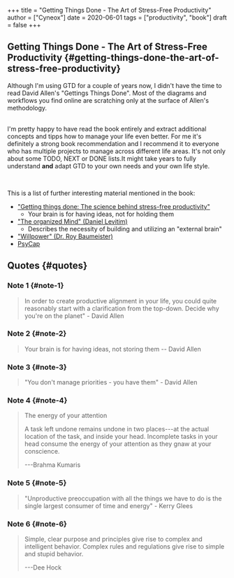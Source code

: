 +++
title = "Getting Things Done - The Art of Stress-Free Productivity"
author = ["Cyneox"]
date = 2020-06-01
tags = ["productivity", "book"]
draft = false
+++

## Getting Things Done - The Art of Stress-Free Productivity {#getting-things-done-the-art-of-stress-free-productivity}

Although I'm using GTD for a couple of years now, I didn't have the time to read David Allen's "Gettings Things Done". Most of the diagrams and workflows you find online are scratching only at the surface of Allen's methodology.<br />
<br />

I'm pretty happy to have read the book entirely and extract additional concepts and tipps how to manage your life even better. For me it's definitely a strong book recommendation and I recommend it to everyone who has multiple projects to manage across different life areas. It's not only about some TODO, NEXT or DONE lists.It might take years to fully understand **and** adapt GTD to your own needs and your own life style.

<br />

This is a list of further interesting material mentioned in the book:

-   ["Getting things done: The science behind stress-free productivity"](https://www.sciencedirect.com/science/article/abs/pii/S0024630108000848)
    -   Your brain is for having ideas, not for holding them
-   ["The organized Mind" (Daniel Levitim)](https://www.goodreads.com/book/show/18693669-the-organized-mind)
    -   Describes the necessity of building and utilizing an "external brain"
-   ["Willpower" (Dr. Roy Baumeister)](https://www.goodreads.com/book/show/11104933-willpower)
-   [PsyCap](https://en.wikipedia.org/wiki/Positive_psychological_capital)


## Quotes {#quotes}


### Note 1 {#note-1}

> In order to create productive alignment in your life, you could quite reasonably start with a clarification from the top-down. Decide why you're on the planet" - David Allen


### Note 2 {#note-2}

> Your brain is for having ideas, not storing them -- David Allen


### Note 3 {#note-3}

> "You don't manage priorities - you have them" - David Allen


### Note 4 {#note-4}

> The energy of your attention
>
> A task left undone remains undone in two places---at the actual location of the task, and inside your head. Incomplete tasks in your head consume the energy of your attention as they gnaw at your conscience.
>
> ---Brahma Kumaris


### Note 5 {#note-5}

> "Unproductive preoccupation with all the things we have to do is the single largest consumer of time and energy" - Kerry Glees


### Note 6 {#note-6}

> Simple, clear purpose and principles give rise to complex and intelligent behavior. Complex rules and regulations give rise to simple and stupid behavior.
>
> ---Dee Hock

